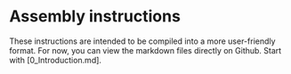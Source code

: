 # Assembly instructions
These instructions are intended to be compiled into a more user-friendly format.  For now, you can view the markdown files directly on Github.  Start with [0_Introduction.md].
